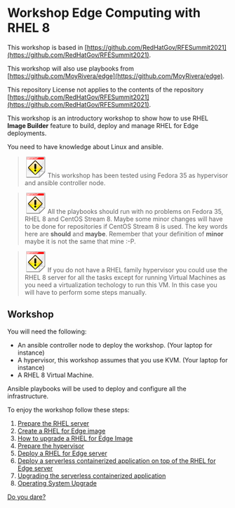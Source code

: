 # Workshop Edge Computing with RHEL 8

This workshop is based in [https://github.com/RedHatGov/RFESummit2021](https://github.com/RedHatGov/RFESummit2021).

This workshop will also use playbooks from [https://github.com/MoyRivera/edge](https://github.com/MoyRivera/edge).

This repository License not applies to the contents of the repository [https://github.com/RedHatGov/RFESummit2021](https://github.com/RedHatGov/RFESummit2021).

This workshop is an introductory workshop to show how to use RHEL **Image Builder** feature to build, deploy and manage RHEL for Edge deployments.

You need to have knowledge about Linux and ansible.

> ![IMPORTANT](icons/important-icon.png) This workshop has been tested using Fedora 35 as hypervisor and ansible controller node.

> ![IMPORTANT](icons/important-icon.png) All the playbooks should run with no problems on Fedora 35, RHEL 8 and CentOS Stream 8. Maybe some minor changes will have to be done for repositories if CentOS Stream 8 is used. The key words here are **should** and **maybe**. Remember that your definition of **minor** maybe it is not the same that mine :-P.

> ![IMPORTANT](icons/important-icon.png) If you do not have a RHEL family hypervisor you could use the RHEL 8 server for all the tasks except for running Virtual Machines as you need a virtualization techology to run this VM. In this case you will have to perform some steps manually.

## Workshop

You will need the following:

* An ansible controller node to deploy the workshop. (Your laptop for instance)
* A hypervisor, this workshop assumes that you use KVM. (Your laptop for instance)
* A RHEL 8 Virtual Machine.

Ansible playbooks will be used to deploy and configure all the infrastructure.

To enjoy the workshop follow these steps:

1. [Prepare the RHEL server](01-requirements-rhel-server.md)
2. [Create a RHEL for Edge image](02-create-image.md)
3. [How to upgrade a RHEL for Edge Image](03-image-upgrade.md)
4. [Prepare the hypervisor](04-requirements-hypervisor.md)
5. [Deploy a RHEL for Edge server](05-deploying-rhel-for-edge.md)
6. [Deploy a serverless containerized application on top of the RHEL for Edge server](06-deploying-serverless-application.md)
7. [Upgrading the serverless containerized application](07-upgrading-the-application.md)
8. [Operating System Upgrade](08-operating-system-upgrade.md)

[Do you dare?](do-you-dare.md)
